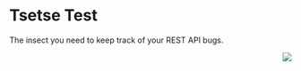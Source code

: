 # Tsetse Test
The insect you need to keep track of your REST API bugs.

<img align="right" src="https://upload.wikimedia.org/wikipedia/commons/5/54/Tsetsemeyers1880.jpg">


